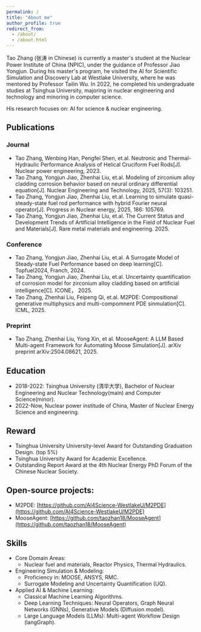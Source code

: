```yaml
---
permalink: /
title: "About me"
author_profile: true
redirect_from:
  - /about/
  - /about.html
---
```


Tao Zhang (张涛 in Chinese) is currently a master's student at the Nuclear Power Institute of China (NPIC), under the guidance of Professor Jiao Yongjun. During his master's program, he visited the AI for Scientific Simulation and Discovery Lab at Westlake University, where he was mentored by Professor Tailin Wu. In 2022, he completed his undergraduate studies at Tsinghua University, majoring in nuclear engineering and technology and minoring in computer science.

His research focuses on: AI for science &amp; nuclear engineering.


## Publications

### Journal
- Tao Zhang, Wenbing Han, Pengfei Shen, et.al. Neutronic and Thermal-Hydraulic Performance Analysis of Helical Cruciform Fuel Rods[J]. Nuclear power engineering, 2023.
- Tao Zhang, Yongjun Jiao, Zhenhai Liu, et.al. Modeling of zirconium alloy cladding corrosion behavior based on neural ordinary differential equation[J]. Nuclear Engineering and Technology, 2025, 57(3): 103251.
- Tao Zhang, Yongjun Jiao, Zhenhai Liu, et.al. Learning to simulate quasi-steady-state fuel rod performance with hybrid Fourier neural operator[J]. Progress in Nuclear energy, 2025, 186: 105769.
- Tao Zhang, Yongjun Jiao, Zhenhai Liu, et.al. The Current Status and Development Trends of Artificial Intelligence in the Field of Nuclear Fuel and Materials[J]. Rare metal materials and engineering. 2025.

### Conference
- Tao Zhang, Yongjun Jiao, Zhenhai Liu, et.al. A Surrogate Model of Steady-state Fuel Performance based on deep learning[C]. Topfuel2024, Franch, 2024.
- Tao Zhang, Yongjun Jiao, Zhenhai Liu, et.al. Uncertainty quantification of corrosion model for zirconium alloy cladding based on artificial intelligence[C]. ICONE， 2025.
- Tao Zhang, Zhenhai Liu, Feipeng Qi, et.al. M2PDE: Compositional generative multiphysics and multi-compomnent PDE sinmulation[C]. ICML, 2025.

### Preprint
- Tao Zhang, Zhenhai Liu, Yong Xin, et al. MooseAgent: A LLM Based Multi-agent Framework for Automating Moose Simulation[J]. arXiv preprint arXiv:2504.08621, 2025.

## Education
- 2018-2022: Tsinghua University (清华大学), Bachelor of Nuclear Engineering and Nuclear Technology(main) and Computer Science(minor).
- 2022-Now, Nuclear power institude of China, Master of Nuclear Energy Science and engineering.

## Reward
- Tsinghua University University-level Award for Outstanding Graduation Design. (top 5%)
- Tsinghua University Award for Academic Excellence.
- Outstanding Report Award at the 4th Nuclear Energy PhD Forum of the Chinese Nuclear Society.

## Open-source projects:
- M2PDE: [https://github.com/AI4Science-WestlakeU/M2PDE](https://github.com/AI4Science-WestlakeU/M2PDE)
- MooseAgent: [https://github.com/taozhan18/MooseAgent](https://github.com/taozhan18/MooseAgent)

## Skills
* Core Domain Areas:
    * Nuclear fuel and materials, Reactor Physics, Thermal Hydraulics.
* Engineering Simulation & Modeling:
    * Proficiency in: MOOSE, ANSYS, RMC.
    * Surrogate Modeling and Uncertainty Quantification (UQ).
* Applied AI & Machine Learning:
    * Classical Machine Learning Algorithms.
    * Deep Learning Techniques: Neural Operators, Graph Neural Networks (GNNs), Generative Models (Diffusion model).
    * Large Language Models (LLMs): Multi-agent Workflow Design (langGraph).
